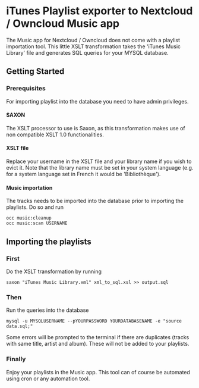 # iTunes Playlist exporter to Nextcloud / Owncloud Music app

The Music app for Nextcloud / Owncloud does not come with a playlist importation tool. This little XSLT transformation takes the 'iTunes Music Library' file and generates SQL queries for your MYSQL database.

## Getting Started


### Prerequisites
For importing playlist into the database you need to have admin privileges. 
#### SAXON
The XSLT processor to use is Saxon, as this transformation makes use of non compatible XSLT 1.0 functionalities.

#### XSLT file
Replace your username in the XSLT file and your library name if you wish to evict it. Note that the library name must be set in your system language (e.g. for a system language set in French it would be 'Bibliothèque').

#### Music importation
The tracks needs to be imported into the database prior to importing the playlists. Do so and run
```
occ music:cleanup
occ music:scan USERNAME
```

## Importing the playlists 



### First

Do the XSLT transformation by running

```
saxon "iTunes Music Library.xml" xml_to_sql.xsl >> output.sql
```

### Then

Run the queries into the database

```
mysql -u MYSQLUSERNAME --pYOURPASSWORD YOURDATABASENAME -e "source data.sql;"
```
Some errors will be prompted to the terminal if there are duplicates (tracks with same title, artist and album). These will not be added to your playlists.
### Finally 
Enjoy your playlists in the Music app. This tool can of course be automated using cron or any automation tool.


